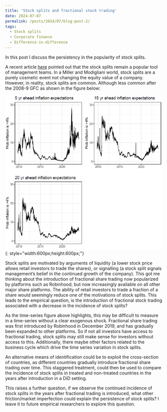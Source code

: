 ```yaml
---
title: 'Stock splits and fractional stock trading'
date: 2024-07-07
permalink: /posts/2024/07/blog-post-2/
tags:
  - Stock splits
  - Corporate finance
  - Difference-in-difference
---
```



In this post I discuss the persistency in the popularity of stock splits.

A recent article [here]() pointed out that the stock splits remain a popular tool of management teams. In a Miller and Modigliani world, stock splits are a purely cosmetic event not changing the equity value of a company. However, in reality, stock splits are common. Although less common after the 2008-9 GFC as shown in the figure below:

![Alt text](/assets/images/blog_1_fig_1.PNG){: style="width:600px;height:600px;"}

Stock splits are motivated by arguments of liquidity (a lower stock price allows retail investors to trade the shares), or signalling (a stock split signals management’s belief in the continued growth of the company). This got me thinking about the introduction of fractional share trading now popularized by platforms such as Robinhood, but now increasingly available on all other major share platforms. The ability of retail investors to trade a fraction of a share would seemingly reduce one of the motivations of stock splits. This leads to the empirical question, is the introduction of fractional stock trading associated with a decrease in the incidence of stock splits? 

As the time-series figure above highlights, this may be difficult to measure in a time-series without a clear exogenous shock. Fractional share trading was first introduced by Robinhood in December 2019, and has gradually been expanded to other platforms. So if not all investors have access to fractional trading, stock splits may still make sense for investors without access to this. Additionally, there maybe other factors related to the business cycle which drive the time series variation in stock splits. 

An alternative means of identification could be to exploit the cross-section of countries, as different countries gradually introduce fractional share trading over time. This staggered treatment, could then be used to compare the incidence of stock splits in treated and non-treated countries in the years after introduction in a DiD setting. 

This raises a further question, if we observe the continued incidence of stock splits in the years after fractional trading is introduced, what other friction/market imperfection could explain the persistence of stock splits? I leave it to future empirical researchers to explore this question.

